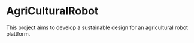 # AgriCulturalRobot
This project aims to develop a sustainable design for an agricultural robot plattform.
